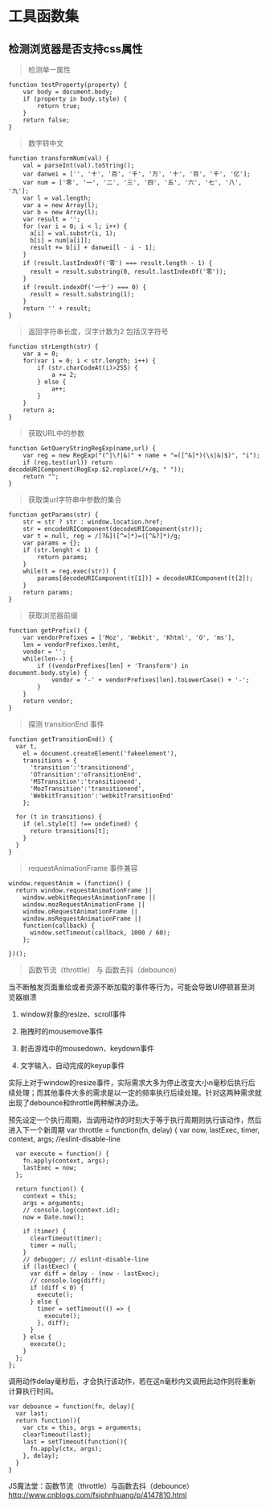 # 工具函数集

## 检测浏览器是否支持css属性

> 检测单一属性

	function testProperty(property) {
	    var body = document.body;
	    if (property in body.style) {
	        return true;		
	    }
	    return false;
	}



> 数字转中文

	function transformNum(val) {
	    val = parseInt(val).toString();
	    var danwei = ['', '十', '百', '千', '万', '十', '百', '千', '亿'];
	    var num = ['零', '一', '二', '三', '四', '五', '六', '七', '八', '九'];
	    var l = val.length;
	    var a = new Array(l);
	    var b = new Array(l);
	    var result = '';
	    for (var i = 0; i < l; i++) {
	      a[i] = val.substr(i, 1);
	      b[i] = num[a[i]];
	      result += b[i] + danwei[l - i - 1];
	    }
	    if (result.lastIndexOf('零') === result.length - 1) {
	      result = result.substring(0, result.lastIndexOf('零'));
	    }
	    if (result.indexOf('一十') === 0) {
	      result = result.substring(1);
	    }
	    return '' + result;
	}

> 返回字符串长度，汉字计数为2 包括汉字符号

	function strLength(str) {
		var a = 0;
		for(var i = 0; i < str.length; i++) {
			if (str.charCodeAt(i)>255) {
				a += 2;
			} else {
				a++;
			}
		}
		return a;
	}

> 获取URL中的参数

	function GetQueryStringRegExp(name,url) {
		var reg = new RegExp("(^|\?|&)" + name + "=([^&]*)(\s|&|$)", "i");
		if (reg.test(url)) return decodeURIComponent(RegExp.$2.replace(/+/g, " "));
		return "";
	}

> 获取类url字符串中参数的集合
	
	function getParams(str) {
		str = str ? str : window.location.href;
		str = encodeURIComponent(decodeURIComponent(str));
		var t = null, reg = /[?&]([^=]*)=([^&?]*)/g;
		var params = {};
		if (str.lenght < 1) {
			return params;
		}
		while(t = reg.exec(str)) {
			params[decodeURIComponent(t[1])] = decodeURIComponent(t[2]);
		}
		return params;
	}

> 获取浏览器前缀
	
	function getPrefix() {
		var vendorPrefixes = ['Moz', 'Webkit', 'Khtml', 'O', 'ms'],
		len = vendorPrefixes.lenht,
		vendor = '';
		while(len--) {
			if ((vendorPrefixes[len] + 'Transform') in document.body.style) {
				vendor = '-' + vendorPrefixes[len].toLowerCase() + '-';
			}
		}
		return vendor;
	}

> 探测 transitionEnd 事件
	
	function getTransitionEnd() {
	  var t,
	    el = document.createElement('fakeelement'),
	    transitions = {
	      'transition':'transitionend',
	      'OTransition':'oTransitionEnd',
	      'MSTransition':'transitionend',
	      'MozTransition':'transitionend',
	      'WebkitTransition':'webkitTransitionEnd'
	    };

	  for (t in transitions) {
	    if (el.style[t] !== undefined) {
	      return transitions[t];
	    }
	  }
	}

> requestAnimationFrame 事件兼容

	window.requestAnim = (function() {
	  return window.requestAnimationFrame ||
	    window.webkitRequestAnimationFrame ||
	    window.mozRequestAnimationFrame ||
	    window.oRequestAnimationFrame ||
	    window.msRequestAnimationFrame ||
	    function(callback) {
	      window.setTimeout(callback, 1000 / 60);
	    };

	})();

> 函数节流（throttle） 与  函数去抖（debounce）

 当不断触发页面重绘或者资源不断加载的事件等行为，可能会导致UI停顿甚至浏览器崩溃

  1. window对象的resize、scroll事件
  
  2. 拖拽时的mousemove事件
  
  3. 射击游戏中的mousedown、keydown事件
  
  4. 文字输入、自动完成的keyup事件
  
  实际上对于window的resize事件，实际需求大多为停止改变大小n毫秒后执行后续处理；而其他事件大多的需求是以一定的频率执行后续处理。针对这两种需求就出现了debounce和throttle两种解决办法。

  预先设定一个执行周期，当调用动作的时刻大于等于执行周期则执行该动作，然后进入下一个新周期
	var throttle = function(fn, delay) {
	  var now, lastExec, timer, context, args; //eslint-disable-line

	  var execute = function() {
	    fn.apply(context, args);
	    lastExec = now;
	  };

	  return function() {
	    context = this;
	    args = arguments;
	    // console.log(context.id);
	    now = Date.now();

	    if (timer) {
	      clearTimeout(timer);
	      timer = null;
	    }
	    // debugger; // eslint-disable-line
	    if (lastExec) {
	      var diff = delay - (now - lastExec);
	      // console.log(diff);
	      if (diff < 0) {
	        execute();
	      } else {
	        timer = setTimeout(() => {
	          execute();
	        }, diff);
	      }
	    } else {
	      execute();
	    }
	  };
	};
	
  调用动作delay毫秒后，才会执行该动作，若在这n毫秒内又调用此动作则将重新计算执行时间。

	var debounce = function(fn, delay){
	  var last;
	  return function(){
	    var ctx = this, args = arguments;
	    clearTimeout(last);
	    last = setTimeout(function(){
	      fn.apply(ctx, args);
	    }, delay);
	  }
	}


JS魔法堂：函数节流（throttle）与函数去抖（debounce） 
http://www.cnblogs.com/fsjohnhuang/p/4147810.html  


